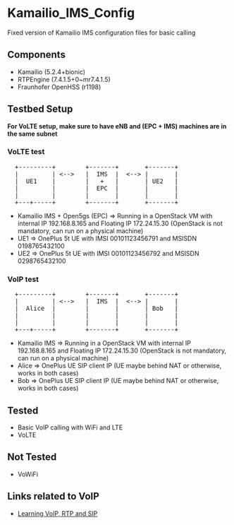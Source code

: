 # Kamailio_IMS_Config
Fixed version of Kamailio IMS configuration files for basic calling

## Components
- Kamailio (5.2.4+bionic)
- RTPEngine (7.4.1.5+0~mr7.4.1.5)
- Fraunhofer OpenHSS (r1198)

## Testbed Setup

**For VoLTE setup, make sure to have eNB and (EPC + IMS) machines are in the same subnet**

### VoLTE test
<pre>
  +---------+        +-------+       +-------+
  |         | <-->   |  IMS  |  <--> |       |
  |  UE1    |        |   +   |       | UE2   |
  |         |        |  EPC  |       |       |
  |         |        |       |       |       |
  +---+-----+        +-------+       +-------+
</pre>

- Kamailio IMS + Open5gs (EPC) => Running in a OpenStack VM with internal IP 192.168.8.165 and Floating IP 172.24.15.30 (OpenStack is not mandatory, can run on a physical machine)
- UE1 => OnePlus 5t UE with IMSI 00101123456791 and MSISDN 0198765432100
- UE2 => OnePlus 5t UE with IMSI 00101123456792 and MSISDN 0298765432100

### VoIP test
<pre>
  +---------+        +-------+       +-------+
  |         | <-->   |  IMS  |  <--> |       |
  |  Alice  |        |       |       | Bob   |
  |         |        |       |       |       |
  |         |        |       |       |       |
  +---+-----+        +-------+       +-------+
</pre>

- Kamailio IMS => Running in a OpenStack VM with internal IP 192.168.8.165 and Floating IP 172.24.15.30 (OpenStack is not mandatory, can run on a physical machine)
- Alice => OnePlus UE SIP client IP (UE maybe behind NAT or otherwise, works in both cases)
- Bob => OnePlus UE SIP client IP (UE maybe behind NAT or otherwise, works in both cases)

## Tested
- Basic VoIP calling with WiFi and LTE
- VoLTE

## Not Tested
- VoWiFi

## Links related to VoIP
- [Learning VoIP, RTP and SIP](https://github.com/onmyway133/blog/issues/284)
